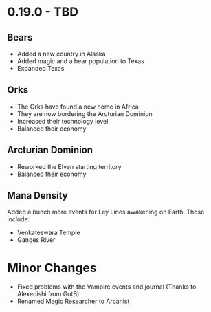 # 0.19.0 - TBD

## Bears
- Added a new country in Alaska
- Added magic and a bear population to Texas
- Expanded Texas

## Orks
- The Orks have found a new home in Africa
- They are now bordering the Arcturian Dominion
- Increased their technology level
- Balanced their economy

## Arcturian Dominion
- Reworked the Elven starting territory
- Balanced their economy

## Mana Density
Added a bunch more events for Ley Lines awakening on Earth. Those include:
- Venkateswara Temple
- Ganges River

# Minor Changes
- Fixed problems with the Vampire events and journal (Thanks to Alexedishi from GotB)
- Renamed Magic Researcher to Arcanist
